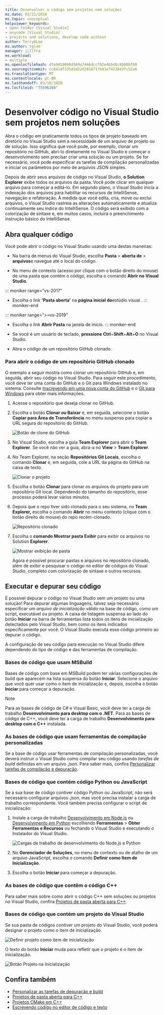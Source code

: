 ```yaml
---
title: Desenvolver o código sem projetos nem soluções
ms.date: 02/21/2018
ms.topic: conceptual
helpviewer_keywords:
- open folder [Visual Studio]
- anycode [Visual Studio]
- projects and solutions, develop code without
author: TerryGLee
ms.author: tglee
manager: jillfra
ms.workload:
- multiple
ms.openlocfilehash: d7a9459868d569a7466dccf92e4b548c0500bf80
ms.sourcegitcommit: cc841df335d1d22d281871fe41e74238d2fc52a6
ms.translationtype: MT
ms.contentlocale: pt-BR
ms.lasthandoff: 03/18/2020
ms.locfileid: "75596288"
---
```

# <a name="develop-code-in-visual-studio-without-projects-or-solutions"></a>Desenvolver código no Visual Studio sem projetos nem soluções

Abra o código em praticamente todos os tipos de projeto baseado em diretório no Visual Studio sem a necessidade de um arquivo de projeto ou de solução. Isso significa que você pode, por exemplo, clonar um repositório no GitHub, abri-lo diretamente no Visual Studio e começar o desenvolvimento sem precisar criar uma solução ou um projeto. Se for necessário, você pode especificar as tarefas de compilação personalizadas e iniciar os parâmetros por meio de arquivos JSON simples.

Depois de abrir seus arquivos de código no Visual Studio, **o Solution Explorer** exibe todos os arquivos da pasta. Você pode clicar em qualquer arquivo para começar a editá-lo. Em segundo plano, o Visual Studio inicia a indexação dos arquivos para habilitar os recursos de IntelliSense, navegação e refatoração. À medida que você edita, cria, move ou exclui arquivos, o Visual Studio rastreia as alterações automaticamente e atualiza continuamente seu índice do IntelliSense. O código será exibido com a colorização de sintaxe e, em muitos casos, incluirá o preenchimento instrução básico do IntelliSense.

## <a name="open-any-code"></a>Abra qualquer código

Você pode abrir o código no Visual Studio usando uma destas maneiras:

- Na barra de menus do Visual Studio, escolha **Pasta** > **aberta de** > **arquivos**e navegue até o local do código.

- No menu de contexto (acesso por clique com o botão direito do mouse) de uma pasta que contém o código, escolha o comando **Abrir no Visual Studio**.

::: moniker range="vs-2017"
- Escolha o link **'Pasta aberta'** na **página inicial do**estúdio visual .
::: moniker-end

::: moniker range=">=vs-2019"
- Escolha o link **Abrir Pasta** na janela de início.
::: moniker-end

- Se você é um usuário de teclado, **pressione Ctrl**+**Shift**+**Alt**+**O** no Visual Studio.

- Abra o código de um repositório GitHub clonado.

### <a name="to-open-code-from-a-cloned-github-repo"></a>Para abrir o código de um repositório GitHub clonado

O exemplo a seguir mostra como clonar um repositório GitHub e, em seguida, abrir seu código no Visual Studio. Para seguir este procedimento, você deve ter uma conta do GitHub e o Git para Windows instalado no sistema. Consulte [Inscrevendo em uma nova conta do GitHub](https://help.github.com/articles/signing-up-for-a-new-github-account/) e o [Git para Windows](https://git-for-windows.github.io/) para obter mais informações.

1. Acesse o repositório que deseja clonar no GitHub.

1. Escolha o botão **Clonar ou Baixar** e, em seguida, selecione o botão **Copiar para Área de Transferência** no menu suspenso para copiar a URL segura do repositório do GitHub.

   ![Botão de clone do GitHub](./media/VSIDE_Code_Clone.png)

1. No Visual Studio, escolha a guia **Team Explorer** para abrir o **Team Explorer**. Se você não ver a guia, abra-a no **View** > **Team Explorer**.

1. No Team Explorer, na seção **Repositórios Git Locais**, escolha o comando **Clonar** e, em seguida, cole a URL da página do GitHub na caixa de texto.

   ![Clonar o projeto](./media/VSIDE_Code_Clone2.png)

1. Escolha o botão **Clonar** para clonar os arquivos do projeto para um repositório Git local. Dependendo do tamanho do repositório, esse processo poderá levar vários minutos.

1. Depois que o repo tiver sido clonado para o seu sistema, no **Team Explorer,** escolha o comando **Abrir** no menu contexto (clique com o botão direito do mouse) do repo recém-clonado.

   ![Repositório clonado](./media/VSIDE_Code_Clone3.png)

1. Escolha o **comando Mostrar pasta Exibir** para exibir os arquivos no Solution **Explorer**.

   ![Mostrar exibição de pasta](./media/VSIDE_Code_Clone3_show.png)

   Agora é possível procurar pastas e arquivos no repositório clonado, além de exibir e pesquisar o código no editor de códigos do Visual Studio, completo com colorização de sintaxe e outros recursos.

## <a name="run-and-debug-your-code"></a>Executar e depurar seu código

É possível depurar o código no Visual Studio sem um projeto ou uma solução! Para depurar algumas linguagens, talvez seja necessário especificar um *arquivo de inicialização* válido na base de código, como um script, executável ou projeto. A caixa de listagem suspensa ao lado do botão **Iniciar** na barra de ferramentas lista todos os itens de inicialização detectados pelo Visual Studio, bem como os itens indicados especificamente por você. O Visual Studio executa esse código primeiro ao depurar o código.

A configuração de seu código para execução no Visual Studio difere dependendo do tipo de código e das ferramentas de compilação.

### <a name="codebases-that-use-msbuild"></a>Bases de código que usam MSBuild

Bases de código com base em MSBuild podem ter várias configurações de build que aparecem na lista suspensa do botão **Iniciar**. Selecione o arquivo que você quer usar como o item de inicialização e, depois, escolha o botão **Iniciar** para começar a depuração.

> [!NOTE]
> Para as bases de código de C# e Visual Basic, você deve ter a carga de trabalho **Desenvolvimento para desktop com o .NET**. Para as bases de código de C++, você deve ter a carga de trabalho **Desenvolvimento para desktop com o C++** instalada.

### <a name="codebases-that-use-custom-build-tools"></a>As bases de código que usam ferramentas de compilação personalizadas

Se a base de código usar ferramentas de compilação personalizadas, você deverá instruir o Visual Studio como compilar seu código usando *tarefas de build* definidas em um arquivo *.json*. Para saber mais, confira [Personalizar tarefas de compilação e depuração](../ide/customize-build-and-debug-tasks-in-visual-studio.md).

### <a name="codebases-that-contain-python-or-javascript-code"></a>Bases de código que contém código Python ou JavaScript

Se a sua base de código contiver código Python ou JavaScript, não será necessário configurar arquivos *.json*, mas você precisa instalar a carga de trabalho correspondente. Você também precisa configurar o script de inicialização:

1. Instale a carga de trabalho [Desenvolvimento em Node.js](https://visualstudio.microsoft.com/vs/node-js/) ou [Desenvolvimento em Python](https://visualstudio.microsoft.com/vs/python/) escolhendo **Ferramentas** > **Obter Ferramentas e Recursos** ou fechando o Visual Studio e executando o Instalador do Visual Studio.

   ![Cargas de trabalho de desenvolvimento do Node.js e Python](media/python_nodejs_workloads.png)

1. No **Gerenciador de Soluções**, no menu de contexto ou de atalho de um arquivo JavaScript, escolha o comando **Definir como Item de Inicialização**.

1. Escolha o botão **Iniciar** para começar a depuração.

### <a name="codebases-that-contain-c-code"></a>As bases de código que contêm o código C++

Para saber mais sobre como abrir o código C++ sem soluções ou projetos no Visual Studio, confira [Projetos de pasta aberta para C++](/cpp/build/open-folder-projects-cpp).

### <a name="codebases-that-contain-a-visual-studio-project"></a>Bases de código que contém um projeto do Visual Studio

Se sua pasta de códigos contiver um projeto do Visual Studio, você poderá designar o projeto como o item de inicialização.

![Definir projeto como item de inicialização](media/customize-set-project-as-startup-item.png)

O texto do botão **Iniciar** muda para refletir que o projeto é o item de inicialização.

![Botão Projeto na Inicialização](media/customize-start-button-project.png)

## <a name="see-also"></a>Confira também

- [Personalizar as tarefas de depuração e build](../ide/customize-build-and-debug-tasks-in-visual-studio.md)
- [Projetos de pasta aberta para C++](/cpp/build/open-folder-projects-cpp)
- [Projetos CMake em C++](/cpp/build/cmake-projects-in-visual-studio)
- [Escrevendo código no editor de código e texto](../ide/writing-code-in-the-code-and-text-editor.md)
